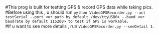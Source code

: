 ﻿#This prog is built for testting GPS & record GPS data while taking pics.  
#Before using this , u should run   `python VideoGPSRecorder.py --act testSerial --port <ur path by default /dev/ttyUSB0> --baud <ur baudrate by default 115200> to test if GPS is workable.`   
#If u want to see more details , run  `VideoGPSRecorder.py --seeDetail 1`.

